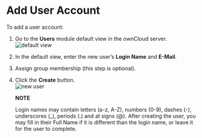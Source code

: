 # Add User Account  

To add a user account:  

1. Go to the **Users** module default view in the ownCloud server.      ![default view](https://doc.owncloud.com/server/10.6/admin_manual/_images/configuration/user/users-page.png " default view")  

2. In the default view, enter the new user’s **Login Name** and **E-Mail**.  

3. Assign group membership (this step is optional).  

4. Click the **Create** button.   
  ![new user](https://doc.owncloud.com/server/10.6/admin_manual/_images/configuration/user/users-page-new-user.png "new user")  

    **NOTE**  

    Login names may contain letters (a-z, A-Z), numbers (0-9), dashes (-), underscores (_), periods (.) and at 
    signs (@). After creating the user, you may fill in their Full Name if it is different than the login name, 
    or leave it for the user to complete.  
